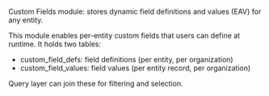 Custom Fields module: stores dynamic field definitions and values (EAV) for any entity.

This module enables per-entity custom fields that users can define at runtime.
It holds two tables:

- custom_field_defs: field definitions (per entity, per organization)
- custom_field_values: field values (per entity record, per organization)

Query layer can join these for filtering and selection.


